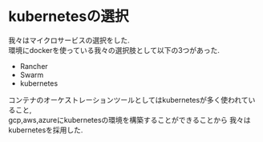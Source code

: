 # kubernetesの選択

我々はマイクロサービスの選択をした.  
環境にdockerを使っている我々の選択肢として以下の3つがあった.

- Rancher
- Swarm
- kubernetes

コンテナのオーケストレーションツールとしてはkubernetesが多く使われていること,  
gcp,aws,azureにkubernetesの環境を構築することができることから
我々はkubernetesを採用した.
